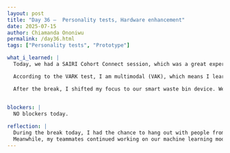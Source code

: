 ```yaml
---
layout: post
title: "Day 36 –  Personality tests, Hardware enhancement"
date: 2025-07-15
author: Chiamanda Ononiwu
permalink: /day36.html
tags: ["Personality tests", "Prototype"]

what_i_learned: |
  Today, we had a SAIRI Cohort Connect session, which was a great experience. We took various personality tests to better understand our individual working styles and how we can enhance our team performance.

  According to the VARK test, I am multimodal (VAK), which means I learn best through visual, aural, and kinesthetic methods. My Myers-Briggs personality type is ISTJ (The Inspector). This aligns with how I see myself—I’m organized, detail-oriented, and prefer structure over sudden change.

  After the break, I shifted my focus to our smart waste bin device. We had developed a new version of the code, and today I was able to test it. This version was significantly better than the original, as it updated the data column every 10 seconds, improving the system’s responsiveness. Although I ran into some issues with the Firebase connection initially, I was able to troubleshoot and resolve the problem successfully.


blockers: |
  NO blockers today.
  
reflection: |
  During the break today, I had the chance to hang out with people from other groups. We shared updates on our progress, and I learned a lot from their experiences. They explained the methods they use to track their progress, the challenges they are currently facing, and their plans to overcome them.
  Meanwhile, my teammates continued working on our machine learning model and made significant progress. Originally, we planned to use a regression model, but due to a very high RMSE, they decided to switch to a classification model instead.
---
```

